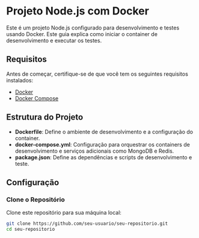 # Projeto Node.js com Docker

Este é um projeto Node.js configurado para desenvolvimento e testes usando Docker. Este guia explica como iniciar o container de desenvolvimento e executar os testes.

## Requisitos

Antes de começar, certifique-se de que você tem os seguintes requisitos instalados:

- [Docker](https://www.docker.com/)
- [Docker Compose](https://docs.docker.com/compose/)

## Estrutura do Projeto

- **Dockerfile**: Define o ambiente de desenvolvimento e a configuração do container.
- **docker-compose.yml**: Configuração para orquestrar os containers de desenvolvimento e serviços adicionais como MongoDB e Redis.
- **package.json**: Define as dependências e scripts de desenvolvimento e teste.

## Configuração

### Clone o Repositório

Clone este repositório para sua máquina local:

```bash
git clone https://github.com/seu-usuario/seu-repositorio.git
cd seu-repositorio
